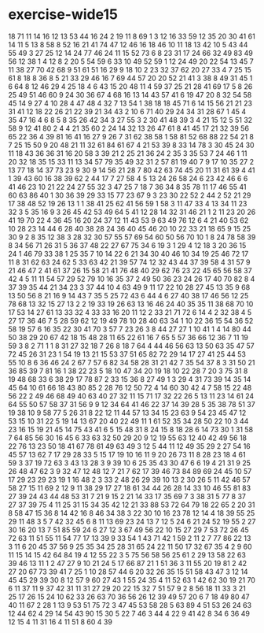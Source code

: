 # exercise-wide15
18
71
11
14
16
12
13
53
44
16
24
2
19
11
8
69
1
3
12
16
33
59
12
35
20
30
41
61
14
11
5
13
8
58
8
52
16
21
41
74
47
12
46
16
18
46
10
11
18
13
42
10
5
43
44
55
49
3
27
25
12
14
24
77
46
24
11
15
52
73
6
8
23
31
17
24
66
32
49
83
49
56
12
38
1
4
12
8
2
20
5
54
59
6
33
10
49
52
59
1
12
24
49
20
22
54
13
45
7
11
38
27
70
42
68
9
51
61
51
16
29
9
18
10
2
23
32
37
62
20
27
33
4
7
25
15
61
8
18
8
36
8
5
21
33
29
46
16
7
69
44
57
20
20
52
21
41
3
38
8
49
31
45
1
6
64
8
12
46
29
4
25
18
4
6
43
15
20
48
11
4
59
37
25
21
28
41
69
17
5
8
26
25
49
51
46
60
9
24
30
36
67
4
68
16
13
14
43
57
41
6
19
47
20
8
32
54
58
45
14
9
27
4
10
28
4
47
48
4
32
7
13
54
1
38
18
18
45
71
6
14
15
56
21
21
23
31
41
12
18
22
26
21
22
39
21
34
43
2
10
6
71
40
29
24
34
31
28
67
1
45
4
35
47
16
4
6
8
5
8
35
26
42
34
3
27
55
3
2
30
41
48
39
3
4
21
15
12
5
51
32
58
9
12
41
80
2
4
4
21
35
60
2
24
14
32
13
26
47
61
8
41
45
17
21
32
39
56
65
22
36
4
39
81
16
41
16
27
9
26
7
31
62
38
58
1
58
81
52
68
88
22
54
21
8
7
25
15
50
9
20
48
21
11
32
61
84
61
67
4
21
53
39
8
33
14
78
3
30
45
24
30
11
18
43
36
36
31
16
20
58
3
39
21
2
25
21
36
24
2
35
3
35
53
7
24
46
1
11
20
32
18
35
15
33
11
13
34
57
79
35
49
32
31
2
57
81
19
40
7
9
17
10
35
27
2
13
77
18
14
37
73
23
9
30
9
14
56
21
28
7
80
42
63
74
45
20
11
31
61
39
4
41
1
39
43
60
16
38
39
62
2
44
17
7
27
58
4
5
13
24
26
58
24
6
23
42
46
6
6
41
46
23
10
21
22
24
27
55
32
3
47
25
7
18
7
36
34
8
35
78
11
17
46
55
41
60
63
86
40
1
30
36
39
29
33
15
77
23
67
9
3
23
30
22
52
2
44
2
52
21
29
17
38
48
52
19
26
13
1
1
38
41
25
62
41
56
59
1
58
3
11
47
33
4
13
34
11
23
32
3
5
35
16
9
3
26
45
42
53
49
64
5
41
12
28
14
32
31
46
21
1
2
11
23
20
26
41
19
70
22
4
36
45
16
20
24
37
12
11
43
53
9
63
49
76
12
6
4
21
40
53
62
10
28
23
14
44
6
28
40
38
28
24
36
40
45
46
20
10
22
33
21
18
65
9
15
25
30
9
2
8
35
12
38
3
28
32
30
57
55
57
69
54
60
50
56
70
10
1
8
24
78
58
39
8
34
56
71
26
31
5
36
37
48
22
27
67
75
34
6
19
3
1
29
4
12
18
3
20
36
15
24
1
46
79
33
38
1
25
35
7
10
14
22
6
21
34
30
40
46
10
34
19
25
46
72
17
11
8
31
62
63
24
62
5
33
63
42
21
39
57
74
12
32
43
44
37
39
58
4
31
57
9
21
46
47
2
41
61
37
26
15
58
21
41
76
48
40
29
62
76
23
22
45
65
56
58
37
42
4
5
11
11
54
57
29
52
79
10
16
35
37
2
49
50
36
23
24
26
17
40
70
82
8
4
37
39
35
44
21
34
23
3
37
44
10
4
63
49
9
11
17
22
10
28
27
45
13
35
9
68
13
50
56
8
21
16
9
14
43
7
35
5
25
72
43
6
44
4
6
27
40
38
17
46
56
12
25
78
68
13
32
15
27
13
2
2
19
33
19
26
63
13
16
46
24
40
35
35
11
38
68
70
10
17
53
14
27
61
13
33
32
4
33
33
16
20
11
12
2
33
21
71
72
6
14
4
2
32
38
4
5
27
17
36
46
7
5
28
59
62
12
19
49
78
10
28
40
63
34
1
10
22
36
15
54
36
52
58
19
57
6
16
35
22
30
41
70
3
57
7
23
26
3
8
44
27
27
1
10
41
1
4
14
80
44
50
38
29
20
67
42
18
15
48
28
11
65
22
61
16
7
65
5
57
36
66
12
36
7
11
19
59
3
8
2
71
1
1
8
31
27
32
18
7
26
8
18
7
64
4
44
46
56
63
13
50
63
35
47
57
72
45
26
31
23
1
54
19
13
21
15
53
37
51
65
82
72
29
14
17
27
41
25
44
53
55
10
8
6
36
46
24
2
67
7
57
6
82
34
58
28
31
21
42
7
35
54
37
8
3
31
50
21
36
85
39
7
81
16
1
38
22
23
5
18
10
47
34
20
19
18
10
22
28
7
20
3
75
31
8
19
48
68
33
6
38
29
17
78
87
2
33
15
36
8
27
49
1
3
29
4
31
73
39
14
35
14
45
64
10
61
66
18
43
80
85
2
28
76
12
50
72
4
14
60
30
42
4
7
58
15
22
48
56
22
2
49
46
68
49
40
63
40
27
32
11
15
71
17
32
22
26
5
13
11
23
14
61
24
64
55
50
57
58
37
31
56
9
9
12
34
64
41
46
22
37
14
39
28
5
35
38
78
51
37
19
38
10
9
58
77
5
26
31
8
22
12
11
44
57
13
34
15
23
63
9
54
23
45
47
12
53
15
10
31
22
5
19
14
13
67
20
40
22
49
11
1
61
52
35
34
28
50
22
10
3
44
23
16
15
19
21
45
14
75
43
41
6
5
15
48
31
8
24
15
8
18
28
6
14
73
30
1
31
58
7
64
85
56
30
16
45
6
33
63
32
50
29
20
9
12
19
55
63
12
40
42
49
56
18
22
76
13
23
50
18
41
67
78
61
49
63
49
3
12
5
44
11
12
49
35
29
2
27
54
16
45
57
13
62
7
17
29
28
33
5
15
17
19
10
16
11
9
20
26
73
11
8
28
23
18
4
61
59
3
37
19
72
63
3
43
13
28
3
9
39
10
6
25
35
43
30
47
6
6
19
4
21
31
9
25
26
48
47
62
3
9
32
47
12
48
12
7
21
7
62
17
39
46
73
84
89
69
24
45
10
57
17
29
23
29
23
19
1
16
48
2
3
33
2
48
26
29
39
10
13
2
30
26
5
11
42
46
57
58
27
15
11
69
2
12
9
11
38
29
17
27
18
61
34
44
26
28
14
33
10
46
55
81
83
27
39
24
43
44
48
53
31
7
21
9
15
2
21
14
33
17
35
69
7
3
38
31
5
77
8
37
27
37
39
75
4
11
25
31
15
34
35
42
12
21
33
88
53
72
64
79
18
22
65
2
20
31
8
58
47
15
36
8
14
42
16
8
46
34
38
3
22
30
10
16
23
78
12
14
4
18
39
55
25
29
11
48
3
5
7
42
32
45
6
8
11
13
69
23
24
13
7
12
5
24
6
21
24
52
19
55
2
27
30
16
20
13
7
51
85
59
24
6
27
12
3
67
49
56
22
10
15
27
29
7
53
72
26
45
72
63
11
51
55
11
54
77
17
13
39
9
33
54
1
43
71
42
1
59
2
11
2
7
77
86
22
13
3
11
6
20
45
37
56
9
25
35
34
25
28
31
65
24
22
11
50
17
32
67
35
4
2
9
60
11
15
14
15
42
64
84
19
4
12
55
22
3
5
75
56
58
56
25
61
2
29
13
58
22
63
39
46
13
11
1
2
47
27
9
10
21
24
5
17
66
87
21
1
51
36
3
11
55
20
19
81
2
42
27
20
67
73
39
41
7
25
1
10
28
57
44
6
20
32
26
35
15
51
58
43
47
3
12
14
45
45
29
39
30
8
12
57
9
60
27
43
1
55
24
35
4
11
52
63
1
42
62
30
19
21
70
6
11
37
11
9
37
42
31
11
31
27
29
20
22
15
32
7
51
57
9
2
8
56
18
11
33
3
21
25
17
26
15
24
10
62
33
26
63
70
36
56
26
12
39
49
57
20
6
7
18
49
80
47
40
11
67
2
28
1
13
9
53
51
75
72
3
47
45
53
58
28
5
63
89
4
51
53
26
24
63
12
44
62
4
29
14
54
43
90
15
30
5
22
7
46
3
44
4
22
9
41
42
8
34
6
36
49
12
15
4
11
31
16
4
11
51
8
60
4
39
